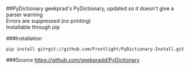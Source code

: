 ##PyDictionary
geekprad's PyDictionary, updated so it doesn't give a parser warning  
Errors are suppressed (no printing)  
Installable through pip

###Installation
```
pip install git+git://github.com/Frostlight/PyDictionary-Install.git
```

###Source
https://github.com/geekpradd/PyDictionary
